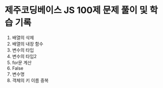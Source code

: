 # 제주코딩베이스 JS 100제 문제 풀이 및 학습 기록

1. 배열의 삭제
2. 배열의 내장 함수
3. 변수의 타입
4. 변수의 타입2
5. for문 계산
6. False
7. 변수명
8. 객체의 키 이름 중복

